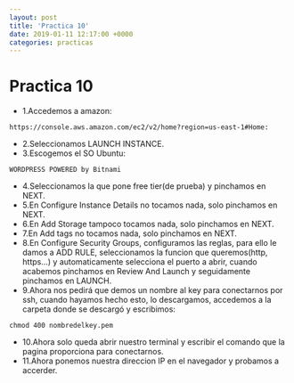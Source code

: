 ```yaml
---
layout: post
title: 'Practica 10'
date: 2019-01-11 12:17:00 +0000
categories: practicas
---
```

# Practica 10

- 1.Accedemos a amazon:
```
https://console.aws.amazon.com/ec2/v2/home?region=us-east-1#Home:
```
- 2.Seleccionamos LAUNCH INSTANCE.
- 3.Escogemos el SO Ubuntu:
```
WORDPRESS POWERED by Bitnami
```
- 4.Seleccionamos la que pone free tier(de prueba) y pinchamos en NEXT.
- 5.En Configure Instance Details no tocamos nada, solo pinchamos en NEXT.
- 6.En Add Storage tampoco tocamos nada, solo pinchamos en NEXT.
- 7.En Add tags no tocamos nada, solo pinchamos en NEXT.
- 8.En Configure Security Groups, configuramos las reglas, para ello le damos a ADD RULE, seleccionamos la funcion que queremos(http, https…) y automaticamente selecciona el puerto a abrir, cuando acabemos pinchamos en Review And Launch y seguidamente pinchamos en LAUNCH.
- 9.Ahora nos pedirá que demos un nombre al key para conectarnos por ssh, cuando hayamos hecho esto, lo descargamos, accedemos a la carpeta donde se descargó y escribimos:
```
chmod 400 nombredelkey.pem
```
- 10.Ahora solo queda abrir nuestro terminal y escribir el comando que la pagina proporciona para conectarnos.
- 11.Ahora ponemos nuestra direccion IP en el navegador y probamos a accerder.